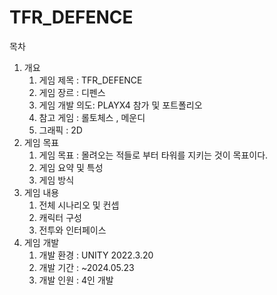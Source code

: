 # TFR_DEFENCE

목차
1. 개요
   1. 게임 제목 : TFR_DEFENCE
   2. 게임 장르 : 디펜스
   3. 게임 개발 의도: PLAYX4 참가 및 포트폴리오
   4. 참고 게임 : 롤토체스 , 메운디
   5. 그래픽 : 2D
2. 게임 목표
   1. 게임 목표 : 몰려오는 적들로 부터 타워를 지키는 것이 목표이다.
   2. 게임 요약 및 특성
   3. 게임 방식
3. 게임 내용
   1. 전체 시나리오 및 컨셉
   2. 캐릭터 구성
   3. 전투와 인터페이스
4. 게임 개발
   1. 개발 환경 : UNITY 2022.3.20
   2. 개발 기간 : ~2024.05.23
   3. 개발 인원 : 4인 개발 
